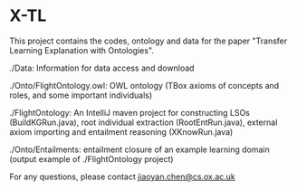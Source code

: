 # X-TL

This project contains the codes, ontology and data for the paper "Transfer Learning Explanation with Ontologies".

./Data: Information for data access and download

./Onto/FlightOntology.owl: OWL ontology (TBox axioms of concepts and roles, and some important individuals)

./FlightOntology: An IntelliJ maven project for constructing LSOs (BuildKGRun.java), root individual extraction (RootEntRun.java), external axiom importing and entailment reasoning (XKnowRun.java)

./Onto/Entailments: entailment closure of an example learning domain (output example of ./FlightOntology project)

For any questions, please contact jiaoyan.chen@cs.ox.ac.uk
